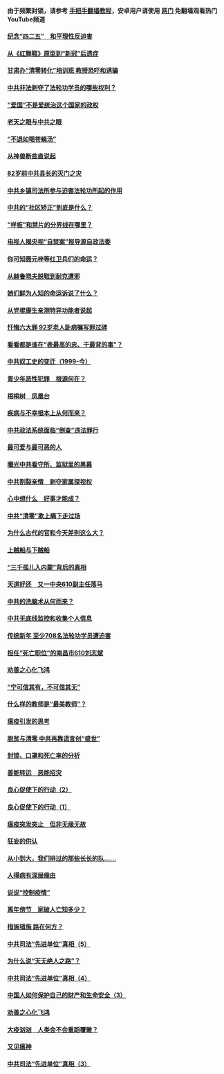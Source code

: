 #### 由于频繁封锁，请参考 [手把手翻墙教程](https://github.com/gfw-breaker/guides/wiki/)，安卓用户请使用 [网门](https://github.com/gfw-breaker/nogfw/blob/master/dl.md?t=04221900) 免翻墙观看热门YouTube频道 

#### [纪念“四二五”　和平理性反迫害](../pages/19/423660.md?t=04221900) 

#### [从《红舞鞋》原型到“新冠”后遗症](../pages/19/423509.md?t=04221900) 

#### [甘肃办“清零转化”培训班 教授恐吓和诱骗](../pages/19/423498.md?t=04221900) 

#### [中共非法剥夺了法轮功学员的哪些权利？](../pages/19/423392.md?t=04221900) 

#### [“爱国”不是爱统治这个国家的政权](../pages/19/423029.md?t=04221900) 

#### [老天之眼与中共之眼](../pages/19/423378.md?t=04221900) 

#### [“不退如喝苍蝇汤”](../pages/19/423287.md?t=04221900) 

#### [从神兽断曲直说起](../pages/19/423201.md?t=04221900) 

#### [82岁前中共县长的灭门之灾](../pages/19/423055.md?t=04221900) 

#### [中共乡镇司法所参与迫害法轮功所起的作用](../pages/19/423064.md?t=04221900) 

#### [中共的“社区矫正”到底是什么？](../pages/19/422870.md?t=04221900) 

#### [“样板”和禁片的分界线在哪里？](../pages/19/422704.md?t=04221900) 

#### [电视人揭央视“自焚案”报导源自政法委](../pages/19/422770.md?t=04221900) 

#### [你可知聂元梓等红卫兵们的命运？](../pages/19/422848.md?t=04221900) 

#### [从赫鲁晓夫脱鞋到耐克遭邪](../pages/19/422826.md?t=04221900) 

#### [她们鲜为人知的命运诉说了什么？](../pages/19/422754.md?t=04221900) 

#### [从党棍康生亲测特异功能者说起](../pages/19/422657.md?t=04221900) 

#### [忏悔六大罪 92岁老人卧病嘱写罪过碑](../pages/19/422750.md?t=04221900) 

#### [看看都是谁在“表最高的忠、干最背的事”？](../pages/19/422703.md?t=04221900) 

#### [中共奴工史的变迁（1999-今）](../pages/19/422656.md?t=04221900) 

#### [青少年恶性犯罪　根源何在？](../pages/19/422449.md?t=04221900) 

#### [梧桐树　凤凰台](../pages/19/422442.md?t=04221900) 

#### [疾病与不幸根本上从何而来？](../pages/19/422438.md?t=04221900) 

#### [中共政法系统面临“倒查”违法罪行](../pages/19/422497.md?t=04221900) 

#### [最可爱与最可恶的人](../pages/19/422448.md?t=04221900) 

#### [曝光中共看守所、监狱里的黑幕](../pages/19/422390.md?t=04221900) 

#### [中共割裂亲情　剥夺家属探视权](../pages/19/422364.md?t=04221900) 

#### [心中想什么　好事才能成？](../pages/19/422318.md?t=04221900) 

#### [中共“清零”欺上瞒下走过场](../pages/19/422306.md?t=04221900) 

#### [为什么古代的官和今天差别这么大？](../pages/19/422228.md?t=04221900) 

#### [上贼船与下贼船](../pages/19/422276.md?t=04221900) 

#### [“三千孤儿入内蒙”背后的真相](../pages/19/422229.md?t=04221900) 

#### [天道好还　又一中央610副主任落马](../pages/19/422155.md?t=04221900) 

#### [中共的洗脑术从何而来？](../pages/19/422154.md?t=04221900) 

#### [中共无底线监控和收集个人信息](../pages/19/422039.md?t=04221900) 

#### [传统新年 至少708名法轮功学员遭迫害](../pages/19/421946.md?t=04221900) 

#### [担任“死亡职位”的南昌市610刘志斌](../pages/19/421957.md?t=04221900) 

#### [劝善之心化飞鸿](../pages/19/421164.md?t=04221900) 

#### [“宁可信其有，不可信其无”](../pages/19/421691.md?t=04221900) 

#### [什么样的教师是“最美教师”？](../pages/19/421755.md?t=04221900) 

#### [瘟疫引发的思考](../pages/19/421594.md?t=04221900) 

#### [脱贫与清零 中共再靠谎言创“盛世”](../pages/19/421590.md?t=04221900) 

#### [封锁、口罩和死亡率的分析](../pages/19/421495.md?t=04221900) 

#### [善能转运　恶能招灾](../pages/19/421334.md?t=04221900) 

#### [良心促使下的行动（2）](../pages/19/421361.md?t=04221900) 

#### [良心促使下的行动（1）](../pages/19/421302.md?t=04221900) 

#### [瘟疫突发突止　但非无缘无故](../pages/19/421281.md?t=04221900) 

#### [狂妄的供认](../pages/19/421199.md?t=04221900) 

#### [从小到大，我们排过的那些长长的队……](../pages/19/421243.md?t=04221900) 

#### [人得病有深层缘由](../pages/19/420864.md?t=04221900) 

#### [说说“控制疫情”](../pages/19/420831.md?t=04221900) 

#### [离年傍节　家破人亡知多少？](../pages/19/420563.md?t=04221900) 

#### [措施错施  路在何方？](../pages/19/420076.md?t=04221900) 

#### [中共司法“先进单位”真相（5）](../pages/19/419453.md?t=04221900) 

#### [为什么说“天无绝人之路”？](../pages/19/419618.md?t=04221900) 

#### [中共司法“先进单位”真相（4）](../pages/19/419452.md?t=04221900) 

#### [中国人如何保护自己的财产和生命安全（3）](../pages/19/419405.md?t=04221900) 

#### [劝善之心化飞鸿](../pages/19/418758.md?t=04221900) 

#### [大疫汹汹　人类会不会重蹈覆辙？](../pages/19/419691.md?t=04221900) 

#### [又见瘟神](../pages/19/419225.md?t=04221900) 

#### [中共司法“先进单位”真相（3）](../pages/19/419451.md?t=04221900) 


